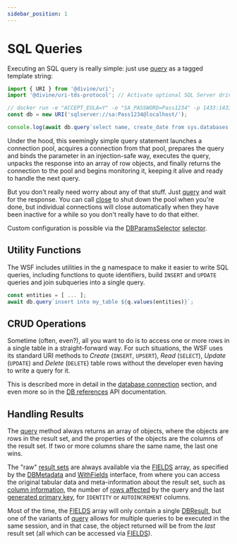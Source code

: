 ```yaml
---
sidebar_position: 1
---
```


# SQL Queries

Executing an SQL query is really simple: just use [query] as a tagged template string:

```ts
import { URI } from '@divine/uri';
import '@divine/uri-tds-protocol'; // Activate optional SQL Server driver

// docker run -e "ACCEPT_EULA=Y" -e "SA_PASSWORD=Pass1234" -p 1433:1433 -d mcr.microsoft.com/mssql/server
const db = new URI('sqlserver://sa:Pass1234@localhost/');

console.log(await db.query`select name, create_date from sys.databases where create_date < ${new Date()}`);
```

Under the hood, this seemingly simple query statement launches a connection pool, acquires a connection from that pool,
prepares the query and binds the parameter in an injection-safe way, executes the query, unpacks the response into an
array of row objects, and finally returns the connection to the pool and begins monitoring it, keeping it alive and
ready to handle the next query.

But you don't really need worry about any of that stuff. Just [query] and wait for the response. You can call [close] to
shut down the pool when you're done, but individual connections will close automatically when they have been inactive
for a while so you don't really have to do that either.

Custom configuration is possible via the [DBParamsSelector]&nbsp;[selector].

## Utility Functions

The WSF includes utilities in the [q] namespace to make it easier to write SQL queries, including functions to quote
identifiers, build `INSERT` and `UPDATE` queries and join subqueries into a single query.

```ts
const entities = [ ... ];
await db.query`insert into my_table ${q.values(entities)}`;
```

## CRUD Operations

Sometime (often, even?), all you want to do is to access one or more rows in a single table in a straight-forward way.
For such situations, the WSF uses its standard URI methods to *Create* (`INSERT`, `UPSERT`), *Read* (`SELECT`), *Update*
(`UPDATE`) and *Delete* (`DELETE`) table rows without the developer even having to write a query for it.

This is described more in detail in the [database connection] section, and even more so in the [DB references] API
documentation.

## Handling Results

The [query] method always returns an array of objects, where the objects are rows in the result set, and the properties
of the objects are the columns of the result set. If two or more columns share the same name, the last one wins.

The "raw" [result sets][DBResult] are always available via the [FIELDS] array, as specified by the [DBMetadata] and
[WithFields] interface, from where you can access the original tabular data and meta-information about the result set,
such as [column information][DBResult.columns], the number of [rows affected][DBResult.rowCount] by the query and the
last [generated primary key][DBResult.rowKey], for `IDENTITY` or `AUTOINCREMENT` columns.

Most of the time, the [FIELDS] array will only contain a single [DBResult], but one of the variants of [query] allows
for multiple queries to be executed in the same session, and in that case, the object returned will be from the *last*
result set (all which can be accessed via [FIELDS]).

[database connection]: ../connect/databases.md
[DB references]:       ../api/classes/divine_uri.DatabaseURI.md#crud-row-operations-with-db-references
[selector]:            ../api/classes/divine_uri.URI.md#addselector
[DBParamsSelector]:    ../api/interfaces/divine_uri.DBParamsSelector.md
[DBResult]:            ../api/classes/divine_uri.DBResult.md
[DBResult.columns]:    ../api/classes/divine_uri.DBResult.md#columns
[DBResult.rowCount]:   ../api/classes/divine_uri.DBResult.md#rowcount
[DBResult.rowKey]:     ../api/classes/divine_uri.DBResult.md#rowkey
[FIELDS]:              ../api/modules/divine_uri.md#fields
[WithFields]:          ../api/interfaces/divine_uri.WithFields.md
[DBMetadata]:          ../api/interfaces/divine_uri.DBMetadata.md
[q]:                   ../api/namespaces/divine_uri.q.md
[close]:               ../api/classes/divine_uri.DatabaseURI.md#close
[query]:               ../api/classes/divine_uri.DatabaseURI.md#query
